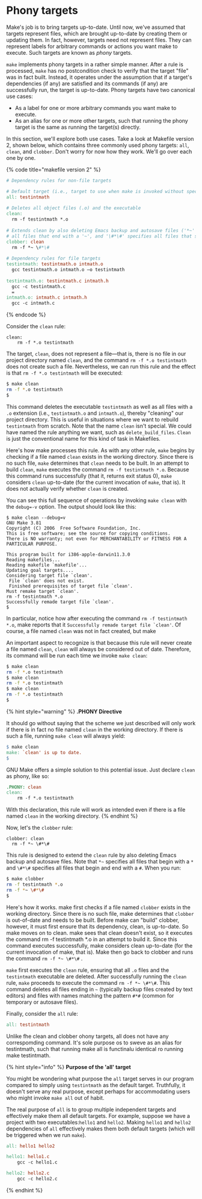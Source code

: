 # Phony targets

Make's job is to bring targets up-to-date. Until now, we've assumed that targets represent files, which are brought up-to-date by creating them or updating them. In fact, however, targets need not represent files. They can represent labels for arbitrary commands or actions you want make to execute. Such targets are known as _phony_ targets.

`make` implements phony targets in a rather simple manner. After a rule is processed, `make` has no postcondition check to verify that the target "file" was in fact built. Instead, it operates under the assumption that if a target's dependencies (if any) are satisfied and its commands (if any) are successfully run, the target is up-to-date. Phony targets have two canonical use cases:

* As a label for one or more arbitrary commands you want make to execute.
* As an alias for one or more other targets, such that running the phony target is the same as running the target(s) directly.

In this section, we'll explore both use cases. Take a look at Makefile version 2, shown below, which contains three commonly used phony targets: `all`, `clean`, and `clobber`. Don't worry for now how they work. We'll go over each one by one.

{% code title="makefile version 2" %}
```makefile
# Dependency rules for non-file targets

# Default target (i.e., target to use when make is invoked without specifying a target)
all: testintmath
  
# Deletes all object files (.o) and the executable 
clean:
  rm -f testintmath *.o
  
# Extends clean by also deleting Emacs backup and autosave files ('*~' specifies 
# all files that end with a '~', and '\#*\#' specifies all files that start and end with a '#')
clobber: clean
  rm -f *~ \#*\# 
  
# Dependency rules for file targets
testintmath: testintmath.o intmath.o
  gcc testintmath.o intmath.o –o testintmath
  
testintmath.o: testintmath.c intmath.h
  gcc -c testintmath.c
  =
intmath.o: intmath.c intmath.h
  gcc -c intmath.c
```
{% endcode %}

Consider the `clean` rule:

```
clean: 
    rm -f *.o testintmath 
```

The target, `clean`, does not represent a file—that is, there is no file in our project directory named `clean`, and the command `rm -f *.o testintmath` does not create such a file. Nevertheless, we can run this rule and the effect is that `rm -f *.o testintmath` will be executed:

```bash
$ make clean
rm -f *.o testintmath 
$
```

This command deletes the executable `testintmath` as well as all files with a `.o` extension (i.e., `testintmath.o` and `intmath.o`), thereby "cleaning" our project directory. This is useful in situations where we want to rebuild `testintmath` from scratch. Note that the name `clean` isn't special. We could have named the rule anything we want, such as `delete_build_files`. `Clean` is just the conventional name for this kind of task in Makefiles.

Here's how make processes this rule. As with any other rule, `make` begins by checking if a file named `clean` exists in the working directory. Since there is no such file, `make` determines that `clean` needs to be built. In an attempt to build `clean`, `make` executes the command `rm -f testintmath *.o`. Because this command runs successfully (that it, returns exit status 0), `make` considers `clean` up-to-date (for the current invocation of `make`, that is). It does not actually verify whether `clean` is created.

You can see this full sequence of operations by invoking `make clean` with the `debug=-v` option. The output should look like this:

```
$ make clean --debug=v
GNU Make 3.81
Copyright (C) 2006  Free Software Foundation, Inc.
This is free software; see the source for copying conditions.
There is NO warranty; not even for MERCHANTABILITY or FITNESS FOR A
PARTICULAR PURPOSE.

This program built for i386-apple-darwin11.3.0
Reading makefiles...
Reading makefile `makefile'...
Updating goal targets....
Considering target file `clean'.
 File `clean' does not exist.
 Finished prerequisites of target file `clean'.
Must remake target `clean'.
rm -f testintmath *.o
Successfully remade target file `clean'.
$ 
```

In particular, notice how after executing the command `rm -f testintmath *.o`, make reports that it ``Successfully remade target file `clean'``. Of course, a file named `clean` was not in fact created, but make&#x20;

An important aspect to recognize is that because this rule will never create a file named `clean`, `clean` will always be considered out of date. Therefore, its command will be run each time we invoke `make clean`:

```bash
$ make clean
rm -f *.o testintmath 
$ make clean
rm -f *.o testintmath 
$ make clean
rm -f *.o testintmath 
$
```

{% hint style="warning" %}
**.PHONY Directive**

It should go without saying that the scheme we just described will only work if there is in fact no file named `clean` in the working directory. If there is such a file, running `make clean` will always yield:

```makefile
$ make clean
make: `clean' is up to date.
$
```

GNU Make offers a simple solution to this potential issue. Just declare `clean` as phony, like so:

```makefile
.PHONY: clean
clean: 
    rm -f *.o testintmath 
```

With this declaration, this rule will work as intended even if there is a file named `clean` in the working directory.
{% endhint %}

Now, let's the `clobber` rule:

```
clobber: clean
  rm -f *~ \#*\# 
```

This rule is designed to extend the `clean` rule by also deleting Emacs backup and autosave files. Note that `*~` specifies all files that begin with a `*` and  `\#*\#`  specifies all files that begin and end with a `#`. When you run:

```bash
$ make clobber
rm -f testintmath *.o
rm -f *~ \#*\# 
$ 
```

Here's how it works. make first checks if a file named `clobber` exists in the working directory. Since there is no such file, make determines that `clobber` is out-of-date and needs to be built. Before make can "build" clobber, however, it must first ensure that its dependency, clean, is up-to-date. So make moves on to clean. make sees that clean doesn't exist, so it executes the command rm -f testintmath \*.o in an attempt to build it. Since this command executes successfully, make considers clean up-to-date (for the current invocation of make, that is). Make then go back to clobber and runs the command `rm -f *~ \#*\#` .&#x20;

`make` first executes the `clean` rule, ensuring that all `.o` files and the `testintmath` executable are deleted. After successfully running the `clean` rule, `make` proceeds to execute the command `rm -f *~ \#*\#`. This command deletes all files ending in `~` (typically backup files created by text editors) and files with names matching the pattern `#*#` (common for temporary or autosave files).

Finally, consider the `all` rule:

```makefile
all: testintmath
```

Unlike fhe clean and clobber ohony targets, all does not have any correspomding command. It's sole purpose os to sweve as an alias for testintmath, such that running make all is functinalu identical ro running make testintmath.





{% hint style="info" %}
**Purpose of the 'all' target**

You might be wondering what purpose the `all` target serves in our program compared to simply using `testintmath` as the default target. Truthfully, it doesn't serve any real purpose, except perhaps for accommodating users who might invoke `make all` out of habit.

The real purpose of `all` is to group multiple independent targets and effectively make them all default targets. For example, suppose we have a project with two executables:`hello1` and `hello2`. Making `hello1` and `hello2` dependencies of `all` effectively makes them both default targets (which will be triggered when we run `make`).

```makefile
all: hello1 hello2

hello1: hello1.c
	gcc -c hello1.c

hello2: hello2.c
	gcc -c hello2.c
```
{% endhint %}
